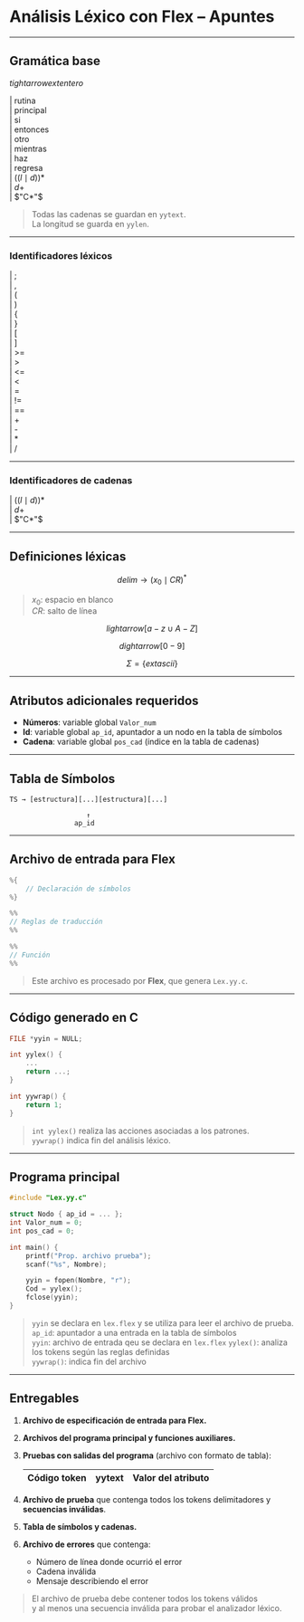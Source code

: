 
# Análisis Léxico con Flex – Apuntes

---

## Gramática base

$t 
ightarrow 	ext{entero}$

| rutina  
| principal  
| si  
| entonces  
| otro  
| mientras  
| haz  
| regresa  
| $((l \mid d))*$  
| $d+$  
| $"C*"$  

> Todas las cadenas se guardan en `yytext`.  
> La longitud se guarda en `yylen`.

---

### Identificadores léxicos

| ;  
| ,  
| (  
| )  
| {  
| }  
| [  
| ]  
| >=  
| >  
| <=  
| <  
| =  
| !=  
| ==  
| \+  
| \-  
| \*  
| /

---

### Identificadores de cadenas

| $((l \mid d))*$  
| $d+$  
| $"C*"$  

---

## Definiciones léxicas

$$
	delim \rightarrow (x_0 \mid CR)^*
$$

> $x_0$: espacio en blanco  
> $CR$: salto de línea

$$
l 
ightarrow [a - z \cup A - Z]
$$

$$
d 
ightarrow [0 - 9]
$$

$$
\Sigma = \{ 	ext{ascii} \}
$$

---

## Atributos adicionales requeridos

- **Números**: variable global `Valor_num`  
- **Id**: variable global `ap_id`, apuntador a un nodo en la tabla de símbolos  
- **Cadena**: variable global `pos_cad` (índice en la tabla de cadenas)

---

## Tabla de Símbolos

    TS → [estructura][...][estructura][...]

                       ↑
                    ap_id

---

## Archivo de entrada para Flex

```c
%{
    // Declaración de símbolos
%}

%%
// Reglas de traducción
%%

%%
// Función
%%
```

> Este archivo es procesado por **Flex**, que genera `Lex.yy.c`.

---

## Código generado en C

```c
FILE *yyin = NULL;

int yylex() {
    ...
    return ...;
}

int yywrap() {
    return 1;
}
```

> `int yylex()` realiza las acciones asociadas a los patrones.  
> `yywrap()` indica fin del análisis léxico.

---

## Programa principal

```c
#include "Lex.yy.c"

struct Nodo { ap_id = ... };
int Valor_num = 0;
int pos_cad = 0;

int main() {
    printf("Prop. archivo prueba");
    scanf("%s", Nombre);

    yyin = fopen(Nombre, "r");
    Cod = yylex();
    fclose(yyin);
}
```

> `yyin` se declara en `lex.flex` y se utiliza para leer el archivo de prueba.  
> `ap_id`: apuntador a una entrada en la tabla de símbolos  
> `yyin`: archivo de entrada  qeu se declara en `lex.flex`
> `yylex()`: analiza los tokens según las reglas definidas  
> `yywrap()`: indica fin del archivo

---

## Entregables

1. **Archivo de especificación de entrada para Flex.**

2. **Archivos del programa principal y funciones auxiliares.**

3. **Pruebas con salidas del programa** (archivo con formato de tabla):

   | Código token | yytext | Valor del atributo |
   |--------------|--------|---------------------|

4. **Archivo de prueba** que contenga todos los tokens delimitadores y **secuencias inválidas**.

5. **Tabla de símbolos y cadenas.**

6. **Archivo de errores** que contenga:
   - Número de línea donde ocurrió el error  
   - Cadena inválida  
   - Mensaje describiendo el error  

> El archivo de prueba debe contener todos los tokens válidos  
> y al menos una secuencia inválida para probar el analizador léxico.
